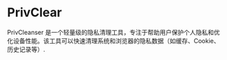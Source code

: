 # PrivClear

PrivCleanser 是一个轻量级的隐私清理工具，专注于帮助用户保护个人隐私和优化设备性能。该工具可以快速清理系统和浏览器的隐私数据（如缓存、Cookie、历史记录等）.